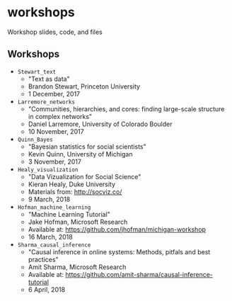 # workshops
Workshop slides, code, and files

## Workshops
- `Stewart_text`
	- "Text as data"
	- Brandon Stewart, Princeton University
	- 1 December, 2017
- `Larremore_networks`
	- "Communities, hierarchies, and cores: finding large-scale structure in complex networks"
	- Daniel Larremore, University of Colorado Boulder
	- 10 November, 2017
- `Quinn_Bayes`
	- "Bayesian statistics for social scientists"
	- Kevin Quinn, University of Michigan
	- 3 November, 2017
- `Healy_visualization`
	- "Data Vizualization for Social Science"
	- Kieran Healy, Duke University
	- Materials from: http://socviz.co/
	- 9 March, 2018
- `Hofman_machine_learning`
	- "Machine Learning Tutorial"
	- Jake Hofman, Microsoft Research
	- Available at: https://github.com/jhofman/michigan-workshop
	- 16 March, 2018
- `Sharma_causal_inference`
	- "Causal inference in online systems: Methods, pitfals and best practices"
	- Amit Sharma, Microsoft Research
	- Available at: https://github.com/amit-sharma/causal-inference-tutorial
	- 6 April, 2018





